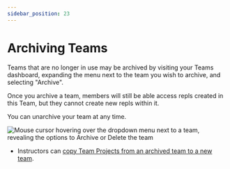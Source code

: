 ```yaml
---
sidebar_position: 23
---
```


# Archiving Teams

Teams that are no longer in use may be archived by visiting your Teams dashboard, expanding the menu next to the team you wish to archive, and selecting "Archive".

Once you archive a team, members will still be able access repls created in this Team, but they cannot create new repls within it. 

You can unarchive your team at any time.

![Mouse cursor hovering over the dropdown menu next to a team, revealing the options to Archive or Delete the team](https://replit-docs-images.util.repl.co/images/teamsForEducation/teamarchive.png)

- Instructors can [copy Team Projects from an archived team to a new team](/teams-edu/copying-projects-other-teams).

